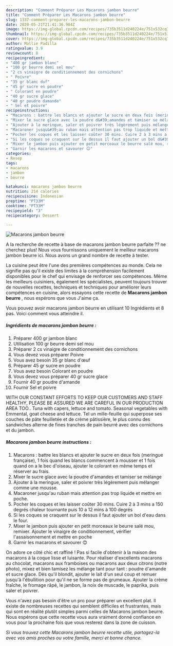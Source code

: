 ```yaml
---
description: "Comment Préparer Les Macarons jambon beurre"
title: "Comment Préparer Les Macarons jambon beurre"
slug: 1337-comment-preparer-les-macarons-jambon-beurre
date: 2020-05-21T21:41:36.984Z
image: https://img-global.cpcdn.com/recipes/735b3511d240224e/751x532cq70/macarons-jambon-beurre-photo-principale-de-la-recette.jpg
thumbnail: https://img-global.cpcdn.com/recipes/735b3511d240224e/751x532cq70/macarons-jambon-beurre-photo-principale-de-la-recette.jpg
cover: https://img-global.cpcdn.com/recipes/735b3511d240224e/751x532cq70/macarons-jambon-beurre-photo-principale-de-la-recette.jpg
author: Mollie Padilla
ratingvalue: 3.9
reviewcount: 8
recipeingredient:
- "400 gr jambon blanc"
- "100 gr beurre demi sel mou"
- "2 cs vinaigre de conditionnement des cornichons"
- " Poivre"
- "35 gr blanc duf"
- "45 gr sucre en poudre"
- " Colorant en poudre"
- "40 gr sucre glace"
- "40 gr poudre damande"
- " Sel et poivre"
recipeinstructions:
- "Macarons : battre les blancs et ajouter le sucre en deux fois (meringue française), 1 fois quand les blancs commencent à mousser et 1 fois quand on a le bec d&#39;oiseau, ajouter le colorant en même temps et réserver au frais."
- "Mixer le sucre glace avec la poudre d&#39;amandes et tamiser se mélange"
- "Ajouter à la meringue, saler et poivrer très légèrement puis mélanger comme une mousse."
- "Macaroner jusqu&#39;au ruban mais attention pas trop liquide et mettre en poche."
- "Pocher les coques et les laisser coûter 30 mins. Cuire 2 à 3 mins a 150 degrés chaleur tournante puis 10 a 12 mins à 100 degrés"
- "Si les coques se craquent sur le dessus il faut ajouter un bol d&#39;eau dans le four."
- "Mixer le jambon puis ajouter en petit morceaux le beurre salé mou, remixer. Ajouter le vinaigre de conditionnement, vérifier l&#39;assaisonnement et mettre en poche"
- "Garnir les macarons et savourer 😊"
categories:
- Resep
tags:
- macarons
- jambon
- beurre

katakunci: macarons jambon beurre 
nutrition: 214 calories
recipecuisine: Indonesian
preptime: "PT33M"
cooktime: "PT33M"
recipeyield: "3"
recipecategory: Dessert

---
```



![Macarons jambon beurre](https://img-global.cpcdn.com/recipes/735b3511d240224e/751x532cq70/macarons-jambon-beurre-photo-principale-de-la-recette.jpg)

A la recherche de recette à base de macarons jambon beurre parfaite ?? ne cherchez plus! Nous vous fournissons uniquement le meilleur macarons jambon beurre ici. Nous avons un grand nombre de recette à tester.

La cuisine peut être l'une des premières compétences au monde. Cela ne signifie pas qu'il existe des limites à la compréhension facilement disponibles pour le chef qui envisage de renforcer ses compétences. Même les meilleurs cuisiniers, également les spécialistes, peuvent toujours trouver de nouvelles recettes, techniques et techniques pour améliorer leurs compétences en cuisine, alors essayons cette recette de <strong> Macarons jambon beurre </strong>, nous espérons que vous J'aime ça.

<!--inarticleads1-->

Vous pouvez avoir macarons jambon beurre en utilisant 10 Ingrédients et 8 pas. Voici comment vous atteindre il.

##### Ingrédients de macarons jambon beurre :

1. Préparer 400 gr jambon blanc
1. Utilisation 100 gr beurre demi sel mou
1. Préparer 2 cs vinaigre de conditionnement des cornichons
1. Vous devez vous préparer  Poivre
1. Vous avez besoin 35 gr blanc d&#39;œuf
1. Préparer 45 gr sucre en poudre
1. Vous avez besoin  Colorant en poudre
1. Vous devez vous préparer 40 gr sucre glace
1. Fournir 40 gr poudre d&#39;amande
1. Fournir  Sel et poivre


WITH OUR CONSTANT EFFORTS TO KEEP OUR CUSTOMERS AND STAFF HEALTHY, PLEASE BE ASSURED WE ARE CAREFUL IN OUR PRODUCTION AREA TOO.. Tuna with capers, lettuce and tomato. Seasonal vegetables with Emmental, goat cheese and lettuce. Tel un mille-feuille qui superpose ses couches de pâte feuilletée et de crème pâtissière, le plus connu des sandwiches alterne de fines tranches de pain beurré avec des cornichons et du jambon. 

<!--inarticleads2-->

##### Macarons jambon beurre instructions :

1. Macarons : battre les blancs et ajouter le sucre en deux fois (meringue française), 1 fois quand les blancs commencent à mousser et 1 fois quand on a le bec d&#39;oiseau, ajouter le colorant en même temps et réserver au frais.
1. Mixer le sucre glace avec la poudre d&#39;amandes et tamiser se mélange
1. Ajouter à la meringue, saler et poivrer très légèrement puis mélanger comme une mousse.
1. Macaroner jusqu&#39;au ruban mais attention pas trop liquide et mettre en poche.
1. Pocher les coques et les laisser coûter 30 mins. Cuire 2 à 3 mins a 150 degrés chaleur tournante puis 10 a 12 mins à 100 degrés
1. Si les coques se craquent sur le dessus il faut ajouter un bol d&#39;eau dans le four.
1. Mixer le jambon puis ajouter en petit morceaux le beurre salé mou, remixer. Ajouter le vinaigre de conditionnement, vérifier l&#39;assaisonnement et mettre en poche
1. Garnir les macarons et savourer 😊


On adore ce côté chic et raffiné ! Pas si facile d&#39;obtenir à la maison des macarons à la coque lisse et luisante. Pour réaliser d&#39;excellents macarons au chocolat, macarons aux framboises ou macarons aux deux citrons (notre photo), mixez et bien tamisez les mélange tant pour tant : poudre d&#39;amande et sucre glace. Dès qu&#39;il blondit, ajouter le lait d&#39;un seul coup et remuer jusqu&#39;à l&#39;ébullition pour qu&#39;il ne se forme pas de grumeaux. Ajouter la crème fraîche, le fromage râpé, le jambon, la noix de muscade, le paprika, puis saler et poivrer. 

<!--inarticleads1-->

<p>
Vous n'avez pas besoin d'être un pro pour préparer un excellent plat. Il existe de nombreuses recettes qui semblent difficiles et frustrantes, mais qui sont en réalité plutôt simples parmi celles de Macarons jambon beurre. Nous espérons que cette recette vous aura vraiment donné confiance en vous pour la prochaine fois que vous resterez dans la zone de cuisson.
</p>

<p>
<i>Si vous trouvez cette Macarons jambon beurre recette utile, partagez-la avec vos amis proches ou votre famille, merci et bonne chance.</i>
</p>
